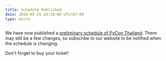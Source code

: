 ```yaml
---
title: Schedule Published.
date: 2018-05-25 20:20:00 UTC+07:00
type: micro
---
```


We have now published a [preliminary schedule of PyCon Thailand](link://filename/pages/2018/schedule.th.rst).
There may still be a few changes, so subscribe to our website to be notified when the schedule is changing.

Don't forget to buy your ticket!


